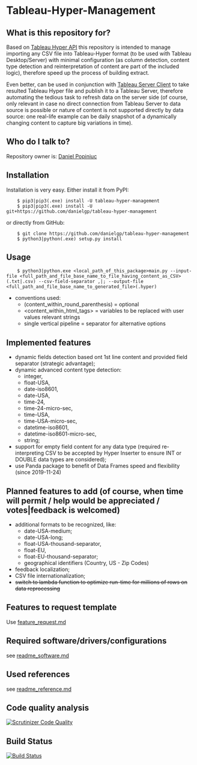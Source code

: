 # Tableau-Hyper-Management


## What is this repository for?

Based on [Tableau Hyper API](https://help.tableau.com/current/api/hyper_api/en-us/) this repository is intended to manage importing any CSV file into Tableau-Hyper format (to be used with Tableau Desktop/Server) with minimal configuration (as column detection, content type detection and reinterpretation of content are part of the included logic), therefore speed up the process of building extract.

Even better, can be used in conjunction with [Tableau Server Client](https://tableau.github.io/server-client-python/) to take resulted Tableau Hyper file and publish it to a Tableau Server, therefore automating the tedious task to refresh data on the server side (of course, only relevant in case no direct connection from Tableau Server to data source is possible or nature of content is not supported directly by data source: one real-life example can be daily snapshot of a dynamically changing content to capture big variations in time).


## Who do I talk to?

Repository owner is: [Daniel Popiniuc](mailto:daniel.popiniuc@honeywell.com)


## Installation

Installation is very easy. Either install it from PyPI:
```
    $ pip3|pip3(.exe) install -U tableau-hyper-management
    $ pip3|pip3(.exe) install -U git+https://github.com/danielgp/tableau-hyper-management
```
or directly from GitHub:
```
    $ git clone https://github.com/danielgp/tableau-hyper-management
    $ python3|python(.exe) setup.py install
```


## Usage

```
    $ python3|python.exe <local_path_of_this_package>main.py --input-file <full_path_and_file_base_name_to_file_having_content_as_CSV>(.txt|.csv) --csv-field-separator ,|; --output-file <full_path_and_file_base_name_to_generated_file>(.hyper)
```
- conventions used:
    - (content_within_round_parenthesis) = optional
    - <content_within_html_tags> = variables to be replaced with user values relevant strings
    - single vertical pipeline = separator for alternative options 


## Implemented features

- dynamic fields detection based ont 1st line content and provided field separator (strategic advantage);
- dynamic advanced content type detection:
    - integer,
    - float-USA,
    - date-iso8601,
    - date-USA,
    - time-24,
    - time-24-micro-sec,
    - time-USA,
    - time-USA-micro-sec,
    - datetime-iso8601,
    - datetime-iso8601-micro-sec,
    - string;
- support for empty field content for any data type (required re-interpreting CSV to be accepted by Hyper Inserter to ensure INT or DOUBLE data types are considered);
- use Panda package to benefit of Data Frames speed and flexibility (since 2019-11-24)


## Planned features to add (of course, when time will permit / help would be appreciated / votes|feedback is welcomed)

- additional formats to be recognized, like:
    - date-USA-medium;
    - date-USA-long;
    - float-USA-thousand-separator,
    - float-EU,
    - float-EU-thousand-separator;
    - geographical identifiers (Country, US - Zip Codes)
- feedback localization;
- CSV file internationalization;
- ~~switch to lambda function to optimize run-time for millions of rows on data reprocessing~~


## Features to request template

Use [feature_request.md](.github/ISSUE_TEMPLATE/feature_request.md)


## Required software/drivers/configurations

see [readme_software.md](readme_software.md)


## Used references

see [readme_reference.md](readme_reference.md)


## Code quality analysis
[![Scrutinizer Code Quality](https://scrutinizer-ci.com/g/danielgp/tableau-hyper-management/badges/quality-score.png?b=master)](https://scrutinizer-ci.com/g/danielgp/tableau-hyper-management/?branch=master)


## Build Status
[![Build Status](https://scrutinizer-ci.com/g/danielgp/tableau-hyper-management/badges/build.png?b=master)](https://scrutinizer-ci.com/g/danielgp/tableau-hyper-management/build-status/master)
